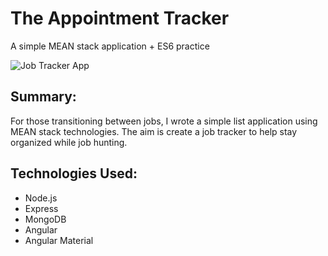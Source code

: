 # The Appointment Tracker
A simple MEAN stack application + ES6 practice

![Job Tracker App](https://pbs.twimg.com/media/C0e84FsUQAAcxAJ.jpg:large "Job Tracker App")

## Summary:
For those transitioning between jobs, I wrote a simple list application using MEAN stack technologies. The aim is create a job tracker to help stay organized while job hunting. 

## Technologies Used:
- Node.js
- Express
- MongoDB
- Angular
- Angular Material
